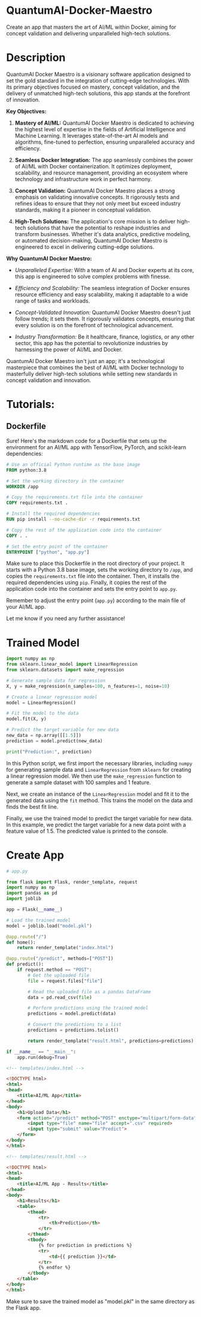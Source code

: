 # QuantumAI-Docker-Maestro 

Create an app that masters the art of AI/ML within Docker, aiming for concept validation and delivering unparalleled high-tech solutions.

# Description 

QuantumAI Docker Maestro is a visionary software application designed to set the gold standard in the integration of cutting-edge technologies. With its primary objectives focused on mastery, concept validation, and the delivery of unmatched high-tech solutions, this app stands at the forefront of innovation.

**Key Objectives:**

1. **Mastery of AI/ML:** QuantumAI Docker Maestro is dedicated to achieving the highest level of expertise in the fields of Artificial Intelligence and Machine Learning. It leverages state-of-the-art AI models and algorithms, fine-tuned to perfection, ensuring unparalleled accuracy and efficiency.

2. **Seamless Docker Integration:** The app seamlessly combines the power of AI/ML with Docker containerization. It optimizes deployment, scalability, and resource management, providing an ecosystem where technology and infrastructure work in perfect harmony.

3. **Concept Validation:** QuantumAI Docker Maestro places a strong emphasis on validating innovative concepts. It rigorously tests and refines ideas to ensure that they not only meet but exceed industry standards, making it a pioneer in conceptual validation.

4. **High-Tech Solutions:** The application's core mission is to deliver high-tech solutions that have the potential to reshape industries and transform businesses. Whether it's data analytics, predictive modeling, or automated decision-making, QuantumAI Docker Maestro is engineered to excel in delivering cutting-edge solutions.

**Why QuantumAI Docker Maestro:**

- *Unparalleled Expertise:* With a team of AI and Docker experts at its core, this app is engineered to solve complex problems with finesse.

- *Efficiency and Scalability:* The seamless integration of Docker ensures resource efficiency and easy scalability, making it adaptable to a wide range of tasks and workloads.

- *Concept-Validated Innovation:* QuantumAI Docker Maestro doesn't just follow trends; it sets them. It rigorously validates concepts, ensuring that every solution is on the forefront of technological advancement.

- *Industry Transformation:* Be it healthcare, finance, logistics, or any other sector, this app has the potential to revolutionize industries by harnessing the power of AI/ML and Docker.

QuantumAI Docker Maestro isn't just an app; it's a technological masterpiece that combines the best of AI/ML with Docker technology to masterfully deliver high-tech solutions while setting new standards in concept validation and innovation.

# Tutorials: 

## Dockerfile 

Sure! Here's the markdown code for a Dockerfile that sets up the environment for an AI/ML app with TensorFlow, PyTorch, and scikit-learn dependencies:

```dockerfile
# Use an official Python runtime as the base image
FROM python:3.8

# Set the working directory in the container
WORKDIR /app

# Copy the requirements.txt file into the container
COPY requirements.txt .

# Install the required dependencies
RUN pip install --no-cache-dir -r requirements.txt

# Copy the rest of the application code into the container
COPY . .

# Set the entry point of the container
ENTRYPOINT ["python", "app.py"]
```

Make sure to place this Dockerfile in the root directory of your project. It starts with a Python 3.8 base image, sets the working directory to `/app`, and copies the `requirements.txt` file into the container. Then, it installs the required dependencies using `pip`. Finally, it copies the rest of the application code into the container and sets the entry point to `app.py`.

Remember to adjust the entry point (`app.py`) according to the main file of your AI/ML app.

Let me know if you need any further assistance!

# Trained Model

```python
import numpy as np
from sklearn.linear_model import LinearRegression
from sklearn.datasets import make_regression

# Generate sample data for regression
X, y = make_regression(n_samples=100, n_features=1, noise=10)

# Create a linear regression model
model = LinearRegression()

# Fit the model to the data
model.fit(X, y)

# Predict the target variable for new data
new_data = np.array([[1.5]])
prediction = model.predict(new_data)

print("Prediction:", prediction)
```

In this Python script, we first import the necessary libraries, including `numpy` for generating sample data and `LinearRegression` from `sklearn` for creating a linear regression model. We then use the `make_regression` function to generate a sample dataset with 100 samples and 1 feature.

Next, we create an instance of the `LinearRegression` model and fit it to the generated data using the `fit` method. This trains the model on the data and finds the best fit line.

Finally, we use the trained model to predict the target variable for new data. In this example, we predict the target variable for a new data point with a feature value of 1.5. The predicted value is printed to the console.

# Create App 

```python
# app.py

from flask import Flask, render_template, request
import numpy as np
import pandas as pd
import joblib

app = Flask(__name__)

# Load the trained model
model = joblib.load("model.pkl")

@app.route("/")
def home():
    return render_template("index.html")

@app.route("/predict", methods=["POST"])
def predict():
    if request.method == "POST":
        # Get the uploaded file
        file = request.files["file"]

        # Read the uploaded file as a pandas DataFrame
        data = pd.read_csv(file)

        # Perform predictions using the trained model
        predictions = model.predict(data)

        # Convert the predictions to a list
        predictions = predictions.tolist()

        return render_template("result.html", predictions=predictions)

if __name__ == "__main__":
    app.run(debug=True)
```

```html
<!-- templates/index.html -->

<!DOCTYPE html>
<html>
<head>
    <title>AI/ML App</title>
</head>
<body>
    <h1>Upload Data</h1>
    <form action="/predict" method="POST" enctype="multipart/form-data">
        <input type="file" name="file" accept=".csv" required>
        <input type="submit" value="Predict">
    </form>
</body>
</html>
```

```html
<!-- templates/result.html -->

<!DOCTYPE html>
<html>
<head>
    <title>AI/ML App - Results</title>
</head>
<body>
    <h1>Results</h1>
    <table>
        <thead>
            <tr>
                <th>Prediction</th>
            </tr>
        </thead>
        <tbody>
            {% for prediction in predictions %}
            <tr>
                <td>{{ prediction }}</td>
            </tr>
            {% endfor %}
        </tbody>
    </table>
</body>
</html>
```

Make sure to save the trained model as "model.pkl" in the same directory as the Flask app.
